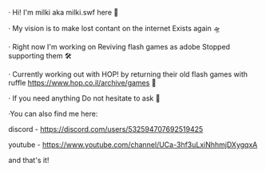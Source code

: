 · Hi! I'm milki aka milki.swf here 🤠

· My vision is to make lost contant on the internet Exists again 🛸

· Right now I'm working on Reviving flash games as adobe Stopped supporting them 🛠

· Currently working out with HOP! by returning their old flash games with ruffle https://www.hop.co.il/archive/games 📌

· If you need anything Do not hesitate to ask 👾

·You can also find me here:

discord - https://discord.com/users/532594707692519425

youtube - https://www.youtube.com/channel/UCa-3hf3uLxiNhhmjDXygqxA

and that's it!
